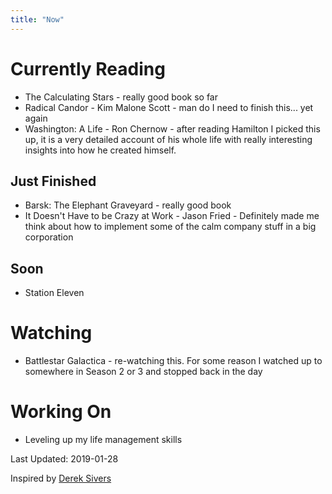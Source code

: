 ```yaml
---
title: "Now"
---
```


# Currently Reading
* The Calculating Stars - really good book so far
* Radical Candor - Kim Malone Scott - man do I need to finish this... yet again
* Washington: A Life - Ron Chernow - after reading Hamilton I picked this up, it is a very detailed account of his whole life with really interesting insights into how he created himself.


## Just Finished
* Barsk: The Elephant Graveyard - really good book
* It Doesn't Have to be Crazy at Work - Jason Fried - Definitely made me think about how to implement some of the calm company stuff in a big corporation


## Soon
* Station Eleven


# Watching
* Battlestar Galactica - re-watching this. For some reason I watched up to somewhere in Season 2 or 3 and stopped back in the day

# Working On
* Leveling up my life management skills


Last Updated: 2019-01-28

Inspired by [Derek Sivers](http://sivers.org/nowff)